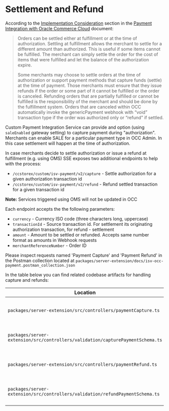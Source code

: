 # Settlement and Refund <!-- omit in toc -->

According to the [Implementation Consideration](https://community.oracle.com/docs/DOC-1032741#jive_content_id_Settlement) section in the [Payment Integration with Oracle Commerce Cloud](https://community.oracle.com/docs/DOC-1032741) document:
> Orders can be settled either at fulfillment or at the time of authorization.  Settling at fulfillment allows the merchant to settle for a different amount than authorized.  This is useful if some items cannot be fulfilled.  The merchant can simply settle the order for the cost of items that were fulfilled and let the balance of the authorization expire.
>
> Some merchants may choose to settle orders at the time of authorization or support payment methods that capture funds (settle) at the time of payment.  Those merchants must ensure that they issue refunds if the order or some part of it cannot be fulfilled or the order is canceled. Refunding orders that are partially fulfilled or cannot be fulfilled is the responsibility of the merchant and should be done by the fulfillment system.  Orders that are canceled within OCC automatically invoke the  genericPayment webhook with “void” transaction type if the order was authorized only or “refund” if settled.

Custom Payment Integration Service can provide and option (using `saleEnabled` gateway setting) to capture payment during "authorization". Merchants can enable SALE for a particular payment type in OCC Admin. In this case settlement will happen at the time of authorization.

In case merchants decide to settle authorization or issue a refund at fulfillment (e.g. using OMS) SSE exposes two additional endpoints to help with the process:

- `/ccstorex/custom/isv-payment/v2/capture` - Settle authorization for a given authorization transaction id
- `/ccstorex/custom/isv-payment/v2/refund` - Refund settled transaction for a given transaction id

**Note:** Services triggered using OMS will not be updated in OCC

Each endpoint accepts the the following parameters:

- `currency` - Currency ISO code (three  characters long, uppercase)
- `transactionId` - Source transaction id. For settlement its originating authorization transaction, for refund - settlement
- `amount` - Amount to be settled or refunded. Accepts same number format as amounts in Webhook requests
- `merchantReferenceNumber` - Order ID

Please inspect requests named 'Payment Capture' and 'Payment Refund' in the Postman collection located at `packages/server-extension/docs/isv-occ-payment.postman_collection.json`

In the table below you can find related codebase artifacts for handling capture  and refunds:

| **Location**                                                                   | **Description**                        |
|--------------------------------------------------------------------------------|----------------------------------------|
| `packages/server-extension/src/controllers/paymentCapture.ts`                  | Controller handling capture requests   |
| `packages/server-extension/src/controllers/validation/capturePaymentSchema.ts` | Validation schema for capture requests |
| `packages/server-extension/src/controllers/paymentRefund.ts`                   | Controller handling refund requests    |
| `packages/server-extension/src/controllers/validation/refundPaymentSchema.ts`  | Validation schema for refund requests  |
